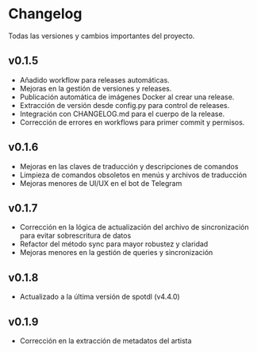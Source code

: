 # Changelog

Todas las versiones y cambios importantes del proyecto.

## v0.1.5
- Añadido workflow para releases automáticas.
- Mejoras en la gestión de versiones y releases.
- Publicación automática de imágenes Docker al crear una release.
- Extracción de versión desde config.py para control de releases.
- Integración con CHANGELOG.md para el cuerpo de la release.
- Corrección de errores en workflows para primer commit y permisos.

## v0.1.6
- Mejoras en las claves de traducción y descripciones de comandos
- Limpieza de comandos obsoletos en menús y archivos de traducción
- Mejoras menores de UI/UX en el bot de Telegram

## v0.1.7
- Corrección en la lógica de actualización del archivo de sincronización para evitar sobrescritura de datos
- Refactor del método sync para mayor robustez y claridad
- Mejoras menores en la gestión de queries y sincronización

## v0.1.8
- Actualizado a la última versión de spotdl (v4.4.0)

## v0.1.9
- Corrección en la extracción de metadatos del artista

